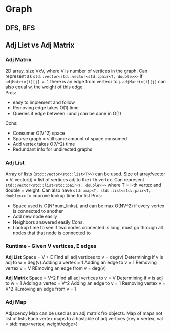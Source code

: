 # Graph

## DFS, BFS



## Adj List vs Adj Matrix

### Adj Matrix

2D array, size VxV, where V is number of vertices in the graph. Can represent as `std::vector<std::vector<std::pair<T, double>>>`
If `adjMatrix[i][j] = 1` there is an edge from vertex i to j. `adjMatrix[i][j]` can also equal w, the weight of this edge.  
Pros:
* easy to implement and follow
* Removing edge takes O(1) time
* Queries if edge between i and j can be done in O(1)

Cons:
* Consumer O(V^2) space
* Sparse graph = still same amount of space consumed
* Add vertex takes O(V^2) time
* Redundant info for undirected graphs

### Adj List

Array of lists (`std::vector<std::list<T>>`) can be used. Size of array/vector = V. vector[i] = list of vertices adj to the i-th vertex. Can represent `std::vector<std::list<std::pair<T, double>>>` where T = i-th vertex and double = weight. Can also have `std::map<T, std::list<std::pair<T, double>>>` to improve lookup time for list
Pros:
* Space used is O(N*num_links), and can be max O(NV^2) if every vertex is connected to another
* Add new node easily
* Neighbors answered easily
Cons:
* Lookup time to see if two nodes connected is long, must go through all nodes that that node is connected to

### Runtime - Given V vertices, E edges

**Adj List**
Space = V + E
Find all adj vertices to v = deg(v)
Determining if v is adj to w = deg(v)
Adding a vertex = 1
Adding an edge to v = 1
Removing vertex v = V
REmoving an edge from v = deg(v)

**Adj Matrix**
Space = V^2
Find all adj vertices to v = V
Determining if v is adj to w = 1
Adding a vertex = V^2
Adding an edge to v = 1
Removing vertex v = V^2
REmoving an edge from v = 1

### Adj Map

Adjacency Map can be used as an adj matrix fro objects. Map of maps not list of lists
Each vertex maps to a hastable of adj vertices (key = vertex, val = std::map<vertex, weight/edge>)